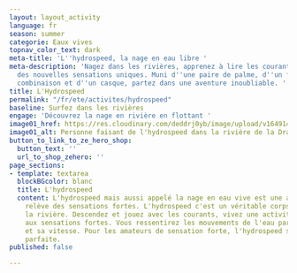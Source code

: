 ```yaml
---
layout: layout_activity
language: fr
season: summer
categorie: Eaux vives
topnav_color_text: dark
meta-title: 'L''hydrospeed, la nage en eau libre '
meta-description: 'Nagez dans les rivières, apprenez à lire les courants, découvrez
  des nouvelles sensations uniques. Muni d''une paire de palme, d''un flottaire, d''une
  combinaison et d''un casque, partez dans une aventure inoubliable. '
title: L'Hydrospeed
permalink: "/fr/ete/activites/hydrospeed"
baseline: Surfez dans les rivières
engage: 'Découvrez la nage en rivière en flottant '
image01_href: https://res.cloudinary.com/deddrj0yb/image/upload/v1649146578/website/Partenaires/1638785318-DSC_1518.jpg
image01_alt: Personne faisant de l'hydrospeed dans la rivière de la Dranse
button_to_link_to_ze_hero_shop:
  button_text: ''
  url_to_shop_zehero: ''
page_sections:
- template: textarea
  blockBGcolor: blanc
  title: L'hydrospeed
  content: L'hydrospeed mais aussi appelé la nage en eau vive est une activité qui
    relève des sensations fortes. L'hydrospeed c'est un véritable corps à corps avec
    la rivière. Descendez et jouez avec les courants, vivez une activité physique
    aux sensations fortes. Vous ressentirez les mouvements de l'eau par sa puissance
    et sa vitesse. Pour les amateurs de sensation forte, l'hydrospeed sera l'activité
    parfaite.
published: false

---
```

